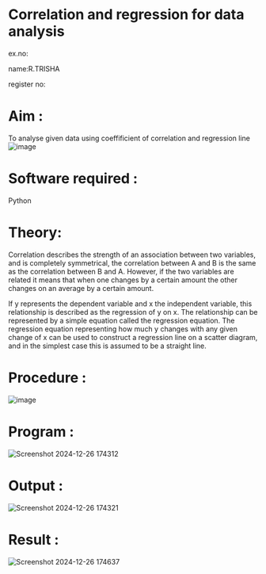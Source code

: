 # Correlation and regression for data analysis
ex.no:

name:R.TRISHA

register no:

# Aim : 

To analyse given data using coeffificient of correlation and regression line
![image](https://user-images.githubusercontent.com/104613195/168224136-d6b64e64-7d3d-4775-9337-c8f96fe41f2d.png)


# Software required :  

Python

# Theory:

Correlation describes the strength of an association between two variables, and is completely symmetrical, the correlation between A and B is the same as the correlation between B and A. However, if the two variables are related it means that when one changes by a certain amount the other changes on an average by a certain amount.  

If y represents the dependent variable and x the independent variable, this relationship is described as the regression of y on x. The relationship can be represented by a simple equation called the regression equation. The regression equation representing how much y changes with any given change of x can be used to construct a regression line on a scatter diagram, and in the simplest case this is assumed to be a straight line.

# Procedure :

![image](https://user-images.githubusercontent.com/104613195/168225866-ac8f6610-bdc3-4ac2-a24e-2b24ba08e189.png)

# Program :
![Screenshot 2024-12-26 174312](https://github.com/user-attachments/assets/5c46ab40-c099-4f5f-98ff-4011dcdf831b)



# Output :
![Screenshot 2024-12-26 174321](https://github.com/user-attachments/assets/5ada3177-7669-43d8-9eef-4404f7e77afd)

# Result :
![Screenshot 2024-12-26 174637](https://github.com/user-attachments/assets/345dbdb5-145c-4df3-84dc-312a912ae016)
